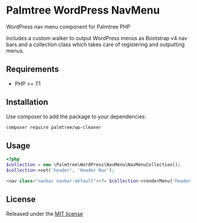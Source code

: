 # Palmtree WordPress NavMenu

WordPress nav menu component for Palmtree PHP

Includes a custom walker to output WordPress menus as Bootstrap v4 nav bars and a collection class which takes care
of registering and outputting menus.

## Requirements
* PHP >= 7.1

## Installation

Use composer to add the package to your dependencies:
```bash
composer require palmtree/wp-cleaner
```

## Usage
```php
<?php
$collection = new \Palmtree\WordPress\NavMenu\NavMenuCollection();
$collection->set('header', 'Header Nav');
```

```php
<nav class="navbar navbar-default"><?= $collection->renderMenu('header'); ?></nav>
```

## License

Released under the [MIT license](LICENSE)
